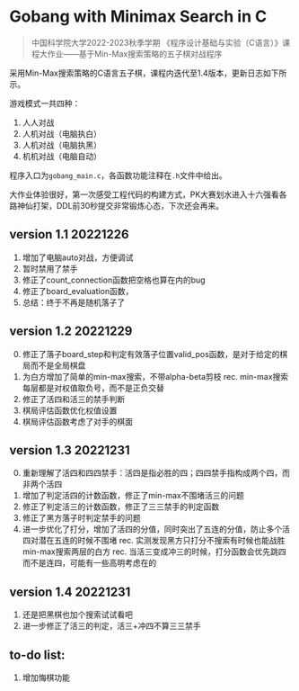 # Gobang with Minimax Search in C

> 中国科学院大学2022-2023秋季学期 《程序设计基础与实验（C语言）》课程大作业——基于Min-Max搜索策略的五子棋对战程序

采用Min-Max搜索策略的C语言五子棋，课程内迭代至1.4版本，更新日志如下所示。

游戏模式一共四种：
1. 人人对战
2. 人机对战（电脑执白）
3. 人机对战（电脑执黑）
4. 机机对战（电脑自动）

程序入口为```gobang_main.c```，各函数功能注释在```.h```文件中给出。

大作业体验很好，第一次感受工程代码的构建方式，PK大赛划水进入十六强看各路神仙打架，DDL前30秒提交非常锻炼心态，下次还会再来。

## version 1.1 20221226
1. 增加了电脑auto对战，方便调试
2. 暂时禁用了禁手
3. 修正了count_connection函数把空格也算在内的bug
4. 修正了board_evaluation函数，
5. 总结：终于不再是随机落子了

## version 1.2 20221229
0. 修正了落子board_step和判定有效落子位置valid_pos函数，是对于给定的棋局而不是全局棋盘
1. 为白方增加了简单的min-max搜索，不带alpha-beta剪枝
rec. min-max搜索每层都是对权值取负号，而不是正负交替
2. 修正了活四和活三的禁手判断
3. 棋局评估函数优化权值设置
4. 棋局评估函数考虑了对手的棋面

## version 1.3 20221231
0. 重新理解了活四和四四禁手：活四是指必胜的四；四四禁手指构成两个四，而非两个活四
1. 增加了判定活四的计数函数，修正了min-max不围堵活三的问题
2. 修正了判定活三的计数函数，修正了三三禁手的判定函数
3. 修正了黑方落子时判定禁手的问题
4. 进一步优化了打分，增加了活四的分值，同时突出了五连的分值，防止多个活四对潜在五连的时候不围堵
rec. 实测发现黑方只打分不搜索有时候也能战胜min-max搜索两层的白方
rec. 当活三变成冲三的时候，打分函数会优先跳四而不是连四，可能有一些高明考虑在的

## version 1.4 20221231
1. 还是把黑棋也加个搜索试试看吧
2. 进一步修正了活三的判定，活三+冲四不算三三禁手

## to-do list:
1. 增加悔棋功能

